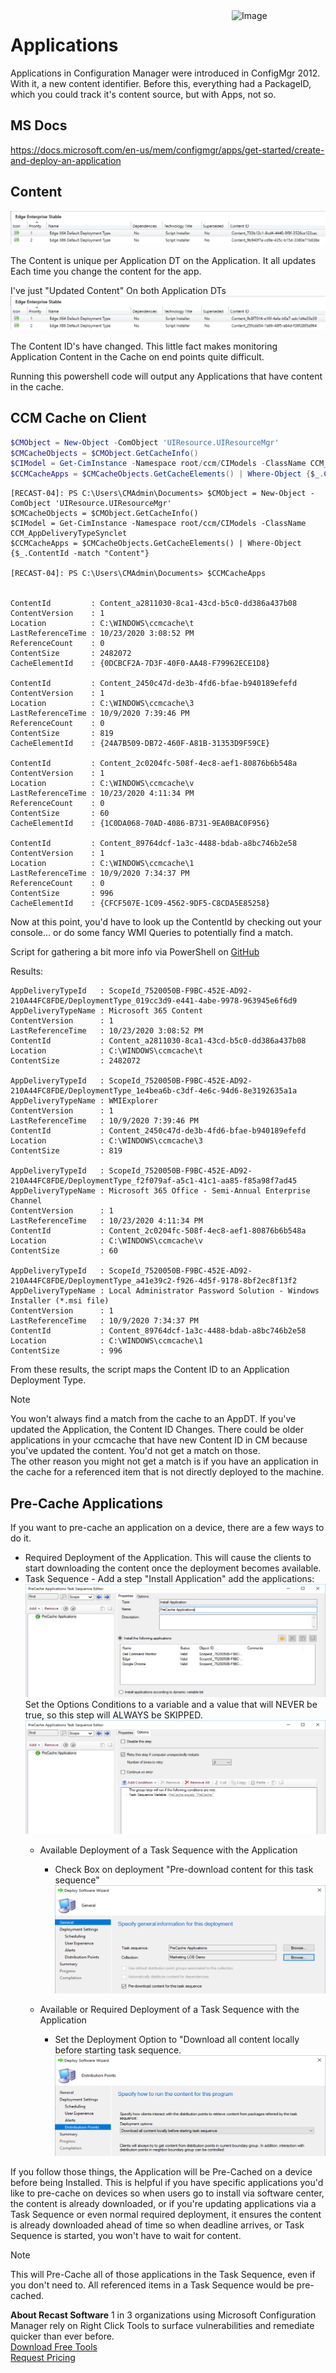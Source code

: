 <img style="float: right;" src="https://www.recastsoftware.com/wp-content/uploads/2021/10/Recast-Logo-Dark_Horizontal.svg"  alt="Image" height="43" width="150">

# Applications

Applications in Configuration Manager were introduced in ConfigMgr 2012.  With it, a new content identifier. Before this, everything had a PackageID, which you could track it's content source, but with Apps, not so.

## MS Docs

<https://docs.microsoft.com/en-us/mem/configmgr/apps/get-started/create-and-deploy-an-application>

## Content

[![Applications 01](media/Applications01.png)](media/Applications01.png)

The Content is unique per Application DT on the Application.  It all updates Each time you change the content for the app.

I've just "Updated Content" On both Application DTs
[![Applications 02](media/Applications02.png)](media/Applications02.png)

The Content ID's have changed.  This little fact makes monitoring Application Content in the Cache on end points quite difficult.

Running this powershell code will output any Applications that have content in the cache.

## CCM Cache on Client

``` powershell
$CMObject = New-Object -ComObject 'UIResource.UIResourceMgr'  
$CMCacheObjects = $CMObject.GetCacheInfo()
$CIModel = Get-CimInstance -Namespace root/ccm/CIModels -ClassName CCM_AppDeliveryTypeSynclet
$CCMCacheApps = $CMCacheObjects.GetCacheElements() | Where-Object {$_.ContentId -match "Content"}
```

``` output
[RECAST-04]: PS C:\Users\CMAdmin\Documents> $CMObject = New-Object -ComObject 'UIResource.UIResourceMgr'  
$CMCacheObjects = $CMObject.GetCacheInfo()
$CIModel = Get-CimInstance -Namespace root/ccm/CIModels -ClassName CCM_AppDeliveryTypeSynclet
$CCMCacheApps = $CMCacheObjects.GetCacheElements() | Where-Object {$_.ContentId -match "Content"}

[RECAST-04]: PS C:\Users\CMAdmin\Documents> $CCMCacheApps


ContentId         : Content_a2811030-8ca1-43cd-b5c0-dd386a437b08
ContentVersion    : 1
Location          : C:\WINDOWS\ccmcache\t
LastReferenceTime : 10/23/2020 3:08:52 PM
ReferenceCount    : 0
ContentSize       : 2482072
CacheElementId    : {0DCBCF2A-7D3F-40F0-AA48-F79962ECE1D8}

ContentId         : Content_2450c47d-de3b-4fd6-bfae-b940189efefd
ContentVersion    : 1
Location          : C:\WINDOWS\ccmcache\3
LastReferenceTime : 10/9/2020 7:39:46 PM
ReferenceCount    : 0
ContentSize       : 819
CacheElementId    : {24A7B509-DB72-460F-A81B-31353D9F59CE}

ContentId         : Content_2c0204fc-508f-4ec8-aef1-80876b6b548a
ContentVersion    : 1
Location          : C:\WINDOWS\ccmcache\v
LastReferenceTime : 10/23/2020 4:11:34 PM
ReferenceCount    : 0
ContentSize       : 60
CacheElementId    : {1C0DA068-70AD-4086-B731-9EA0BAC0F956}

ContentId         : Content_89764dcf-1a3c-4488-bdab-a8bc746b2e58
ContentVersion    : 1
Location          : C:\WINDOWS\ccmcache\1
LastReferenceTime : 10/9/2020 7:34:37 PM
ReferenceCount    : 0
ContentSize       : 996
CacheElementId    : {CFCF507E-1C09-4562-9DF5-C8CDA5E85258}
```

Now at this point, you'd have to look up the ContentId by checking out your console... or do some fancy WMI Queries to potentially find a match.

Script for gathering a bit more info via PowerShell on [GitHub](https://github.com/gwblok/garytown/blob/master/CM_PowerShell_Snips/Get-CCMCacheApps.ps1)

Results:

```Output
AppDeliveryTypeId   : ScopeId_7520050B-F9BC-452E-AD92-210A44FC8FDE/DeploymentType_019cc3d9-e441-4abe-9978-963945e6f6d9
AppDeliveryTypeName : Microsoft 365 Content
ContentVersion      : 1
LastReferenceTime   : 10/23/2020 3:08:52 PM
ContentId           : Content_a2811030-8ca1-43cd-b5c0-dd386a437b08
Location            : C:\WINDOWS\ccmcache\t
ContentSize         : 2482072

AppDeliveryTypeId   : ScopeId_7520050B-F9BC-452E-AD92-210A44FC8FDE/DeploymentType_1e4bea6b-c3df-4e6c-94d6-8e3192635a1a
AppDeliveryTypeName : WMIExplorer
ContentVersion      : 1
LastReferenceTime   : 10/9/2020 7:39:46 PM
ContentId           : Content_2450c47d-de3b-4fd6-bfae-b940189efefd
Location            : C:\WINDOWS\ccmcache\3
ContentSize         : 819

AppDeliveryTypeId   : ScopeId_7520050B-F9BC-452E-AD92-210A44FC8FDE/DeploymentType_f2f079af-a5c1-41c1-aa85-f85a98f7ad45
AppDeliveryTypeName : Microsoft 365 Office - Semi-Annual Enterprise Channel
ContentVersion      : 1
LastReferenceTime   : 10/23/2020 4:11:34 PM
ContentId           : Content_2c0204fc-508f-4ec8-aef1-80876b6b548a
Location            : C:\WINDOWS\ccmcache\v
ContentSize         : 60

AppDeliveryTypeId   : ScopeId_7520050B-F9BC-452E-AD92-210A44FC8FDE/DeploymentType_a41e39c2-f926-4d5f-9178-8bf2ec8f13f2
AppDeliveryTypeName : Local Administrator Password Solution - Windows Installer (*.msi file)
ContentVersion      : 1
LastReferenceTime   : 10/9/2020 7:34:37 PM
ContentId           : Content_89764dcf-1a3c-4488-bdab-a8bc746b2e58
Location            : C:\WINDOWS\ccmcache\1
ContentSize         : 996
```

From these results, the script maps the Content ID to an Application Deployment Type.

> [!NOTE]
> You won't always find a match from the cache to an AppDT.  If you've updated the Application, the Content ID Changes. There could be older applications in your ccmcache that have new Content ID in CM because you've updated the content. You'd not get a match on those.  
> The other reason you might not get a match is if you have an application in the cache for a referenced item that is not directly deployed to the machine.

## Pre-Cache Applications

If you want to pre-cache an application on a device, there are a few ways to do it.

- Required Deployment of the Application.  This will cause the clients to start downloading the content once the deployment becomes available.
- Task Sequence - Add a step "Install Application" add the applications:
[![Applications 03](media/Applications03.png)](media/Applications03.png)  Set the Options Conditions to a variable and a value that will NEVER be true, so this step will ALWAYS be SKIPPED.
[![Applications 04](media/Applications04.png)](media/Applications04.png)
  - Available Deployment of a Task Sequence with the Application
    - Check Box on deployment "Pre-download content for this task sequence" [![Applications 05](media/Applications05.png)](media/Applications05.png)

  - Available or Required Deployment of a Task Sequence with the Application
    - Set the Deployment Option to "Download all content locally before starting task sequence.  [![Applications 06](media/Applications06.png)](media/Applications06.png)

If you follow those things, the Application will be Pre-Cached on a device before being Installed.  This is helpful if you have specific applications you'd like to pre-cache on devices so when users go to install via software center, the content is already downloaded, or if you're updating applications via a Task Sequence or even normal required deployment, it ensures the content is already downloaded ahead of time so when deadline arrives, or Task Sequence is started, you won't have to wait for content.

> [!NOTE]
> This will Pre-Cache all of those applications in the Task Sequence, even if you don't need to.  All referenced items in a Task Sequence would be pre-cached.  

**About Recast Software**
1 in 3 organizations using Microsoft Configuration Manager rely on Right Click Tools to surface vulnerabilities and remediate quicker than ever before.  
[Download Free Tools](https://www.recastsoftware.com/?utm_source=cmdocs&utm_medium=referral&utm_campaign=cmdocs#formarea)  
[Request Pricing](https://www.recastsoftware.com/pricing?utm_source=cmdocs&utm_medium=referral&utm_campaign=cmdocs)
